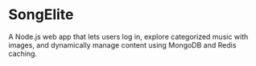 # SongElite

A Node.js web app that lets users log in, explore categorized music with images, and dynamically manage content using MongoDB and Redis caching.
